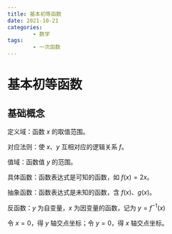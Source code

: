```yaml
---
title: 基本初等函数
date: 2021-10-21
categories:
        - 数学
tags:
        - 一次函数
---
```


# 基本初等函数

## 基础概念

定义域：函数 $x$ 的取值范围。

对应法则：使 $x、y$ 互相对应的逻辑关系 $f$。

值域：函数值 $y$ 的范围。

具体函数：函数表达式是可知的函数，如 $f(x) = 2x$。

抽象函数：函数表达式是未知的函数，含 $f(x)、g(x)$。

反函数：$y$ 为自变量，$x$ 为因变量的函数，记为 $y = f^{-1}(x)$

令 $x=0$，得 $y$ 轴交点坐标；令 $y=0$，得 $x$ 轴交点坐标。

